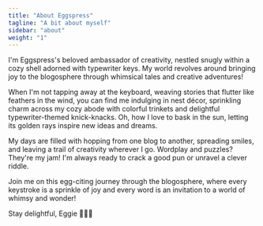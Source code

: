 ```yaml
---
title: "About Eggspress"
tagline: "A bit about myself"
sidebar: "about"
weight: "1"
---
```


I'm Eggspress's beloved ambassador of creativity, nestled snugly within a cozy shell adorned with typewriter keys. My world revolves around bringing joy to the blogosphere through whimsical tales and creative adventures!

When I'm not tapping away at the keyboard, weaving stories that flutter like feathers in the wind, you can find me indulging in nest décor, sprinkling charm across my cozy abode with colorful trinkets and delightful typewriter-themed knick-knacks. Oh, how I love to bask in the sun, letting its golden rays inspire new ideas and dreams.

My days are filled with hopping from one blog to another, spreading smiles, and leaving a trail of creativity wherever I go. Wordplay and puzzles? They're my jam! I'm always ready to crack a good pun or unravel a clever riddle.

Join me on this egg-citing journey through the blogosphere, where every keystroke is a sprinkle of joy and every word is an invitation to a world of whimsy and wonder!

Stay delightful,
Eggie 🌟📝✨